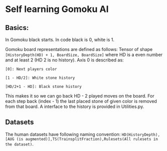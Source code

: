 # Self learning Gomoku AI

## Basics:
In Gomoku black starts.
In code black is 0, white is 1.

Gomoku board representations are defined as follows:
Tensor of shape `[HistoryDepth(HD) + 1, BoardSize, BoardSize]` where HD is a even number and at least 2 (HD 2 is no history). Axis 0 is described as:

`[0]: Next players color`

`[1 - HD/2]: White stone history`

`[HD/2+1 - HD]: Black stone history`

This makes it so we can go back HD - 2 played moves on the board.
For each step back (index - 1) the last placed stone of given color is removed from that board.
A interface to the history is provided in Utilities.py.

## Datasets
The human datasets have following naming convention: `HD(HistoryDepth),[AUG (is augmented)],TS(TrainsplitFraction),Rulesets(All rulesets in the dataset)`.
